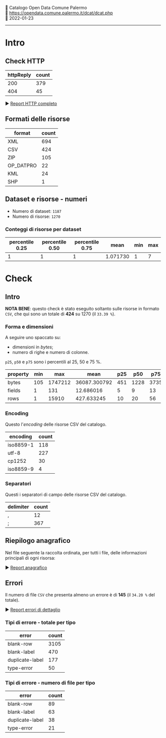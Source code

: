 🏢 Catalogo Open Data Comune Palermo<br>
🔗 https://opendata.comune.palermo.it/dcat/dcat.php<br>
📅 2022-01-23

---

# Intro

## Check HTTP

| httpReply | count |
| --- | --- |
| 200 | 379 |
| 404 | 45 |

▶ [Report HTTP completo](./HTTPreport.csv)


## Formati delle risorse

| format | count |
| --- | --- |
| XML | 694 |
| CSV | 424 |
| ZIP | 105 |
| OP_DATPRO | 22 |
| KML | 24 |
| SHP | 1 |

## Dataset e risorse - numeri

- Numero di dataset: `1187`
- Numero di risorse: `1270`

### Conteggi di risorse per dataset

| percentile 0.25 | percentile 0.50 | percentile 0.75 | mean | min | max |
| --- | --- | --- | --- | --- | --- |
| 1 | 1 | 1 | 1.071730 | 1 | 7 |

# Check

## Intro

**NOTA BENE**: questo check è stato eseguito soltanto sulle risorse in formato `CSV`,
che qui sono un totale di **424** su 1270 (il `33.39 %`).

### Forma e dimensioni

A seguire uno spaccato su:

- dimensioni in *bytes*;
- numero di righe e numero di colonne.

`p25`, `p50` e `p75` sono i percentili al 25, 50 e 75 %.

| property | min | max | mean | p25 | p50 | p75 |
| --- | --- | --- | --- | --- | --- | --- |
| bytes | 105 | 1747212 | 36087.300792 | 451 | 1228 | 3735 |
| fields | 1 | 131 | 12.686016 | 5 | 9 | 13 |
| rows | 1 | 15910 | 427.633245 | 10 | 20 | 56 |

### Encoding

Questo l'*encoding* delle risorse CSV del catalogo.

| encoding | count |
| --- | --- |
| iso8859-1 | 118 |
| utf-8 | 227 |
| cp1252 | 30 |
| iso8859-9 | 4 |

### Separatori

Questi i separatori di campo delle risorse CSV del catalogo.

| delimiter | count |
| --- | --- |
| , | 12 |
| ; | 367 |

## Riepilogo anagrafico

Nel file seguente la raccolta ordinata, per tutti i file, delle informazioni principali di ogni risorsa:

▶ [Report anagrafico](./anagrafica.csv)


## Errori

Il numero di file `CSV` che presenta almeno un errore è di **145** (il `34.20 %` del totale).

▶ [Report errori di dettaglio](./errorsReport.csv)

### Tipi di errore - totale per tipo

| error | count |
| --- | --- |
| blank-row | 3105 |
| blank-label | 470 |
| duplicate-label | 177 |
| type-error | 50 |

### Tipi di errore - numero di file per tipo

| error | count |
| --- | --- |
| blank-row | 89 |
| blank-label | 63 |
| duplicate-label | 38 |
| type-error | 21 |
